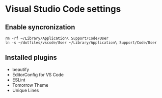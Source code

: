 # Visual Studio Code settings

## Enable syncronization

```shell
rm -rf ~/Library/Application\ Support/Code/User
ln -s ~/dotfiles/vscode/User ~/Library/Application\ Support/Code/User
```

## Installed plugins

* beautify
* EditorConfig for VS Code
* ESLint
* Tomorrow Theme
* Unique Lines
